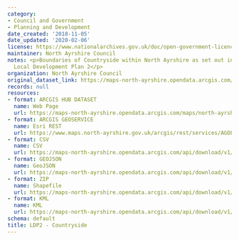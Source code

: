 ```yaml
---
category:
- Council and Government
- Planning and Development
date_created: '2018-11-05'
date_updated: '2020-02-06'
license: https://www.nationalarchives.gov.uk/doc/open-government-licence/version/3/
maintainer: North Ayrshire Council
notes: <p>Boundaries of Countryside within North Ayrshire as set out in the Adopted
  Local Development Plan 2</p>
organization: North Ayrshire Council
original_dataset_link: https://maps-north-ayrshire.opendata.arcgis.com/maps/north-ayrshire::ldp2-countryside
records: null
resources:
- format: ARCGIS HUB DATASET
  name: Web Page
  url: https://maps-north-ayrshire.opendata.arcgis.com/maps/north-ayrshire::ldp2-countryside
- format: ARCGIS GEOSERVICE
  name: Esri REST
  url: https://www.maps.north-ayrshire.gov.uk/arcgis/rest/services/AGOL/Open_Data_Portal4/MapServer/22
- format: CSV
  name: CSV
  url: https://maps-north-ayrshire.opendata.arcgis.com/api/download/v1/items/efd3950795d041f7978c9e300c277c28/csv?layers=22
- format: GEOJSON
  name: GeoJSON
  url: https://maps-north-ayrshire.opendata.arcgis.com/api/download/v1/items/efd3950795d041f7978c9e300c277c28/geojson?layers=22
- format: ZIP
  name: Shapefile
  url: https://maps-north-ayrshire.opendata.arcgis.com/api/download/v1/items/efd3950795d041f7978c9e300c277c28/shapefile?layers=22
- format: KML
  name: KML
  url: https://maps-north-ayrshire.opendata.arcgis.com/api/download/v1/items/efd3950795d041f7978c9e300c277c28/kml?layers=22
schema: default
title: LDP2 - Countryside
---
```

